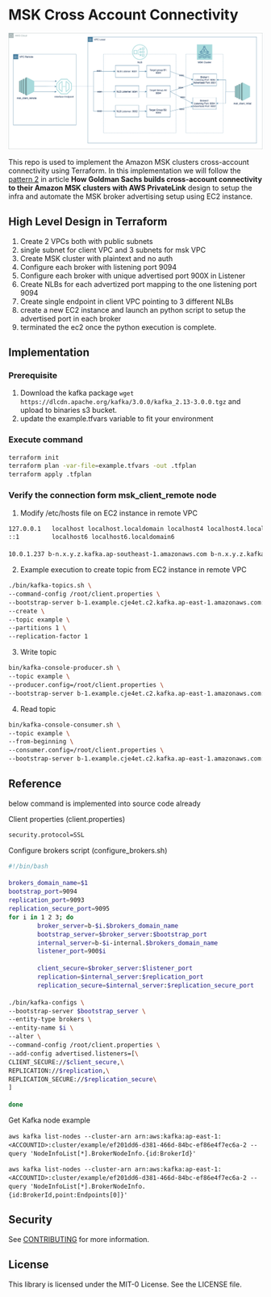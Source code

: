 # MSK Cross Account Connectivity

![Design diagram](./asset/concept.drawio.png)

This repo is used to implement the Amazon MSK clusters cross-account connectivity using Terraform. In this implementation we will follow the [pattern 2](https://aws.amazon.com/blogs/big-data/how-goldman-sachs-builds-cross-account-connectivity-to-their-amazon-msk-clusters-with-aws-privatelink/) in article **How Goldman Sachs builds cross-account connectivity to their Amazon MSK clusters with AWS PrivateLink** design to setup the infra and automate the MSK broker advertising setup using EC2 instance.

## High Level Design in Terraform

1. Create 2 VPCs both with public subnets
2. single subnet for client VPC  and 3 subnets for msk VPC
3. Create MSK cluster with plaintext and no auth
4. Configure each broker with listening port 9094
5. Configure each broker with unique advertised port 900X in Listener
6. Create NLBs for each advertized port mapping to the one listening port 9094
7. Create single endpoint in client VPC pointing to 3 different NLBs
8. create a new EC2 instance and launch an python script to setup the advertised port in each broker
9. terminated the ec2 once the python execution is complete.

## Implementation

### Prerequisite

1. Download the kafka package `wget https://dlcdn.apache.org/kafka/3.0.0/kafka_2.13-3.0.0.tgz` and upload to binaries s3 bucket.
2. update the example.tfvars variable to fit your environment

### Execute command

```sh
terraform init
terraform plan -var-file=example.tfvars -out .tfplan
terraform apply .tfplan
```

### Verify the connection form msk_client_remote node

1. Modify /etc/hosts file on EC2 instance in remote VPC

```sh
127.0.0.1   localhost localhost.localdomain localhost4 localhost4.localdomain4
::1         localhost6 localhost6.localdomain6

10.0.1.237 b-n.x.y.z.kafka.ap-southeast-1.amazonaws.com b-n.x.y.z.kafka.ap-southeast-1.amazonaws.com b-n.x.y.z.kafka.ap-southeast-1.amazonaws.com
```

2. Example execution to create topic from EC2 instance in remote VPC

```sh
./bin/kafka-topics.sh \
--command-config /root/client.properties \
--bootstrap-server b-1.example.cje4et.c2.kafka.ap-east-1.amazonaws.com:9094,b-2.example.cje4et.c2.kafka.ap-east-1.amazonaws.com:9094,b-3.example.cje4et.c2.kafka.ap-east-1.amazonaws.com:9094 \
--create \
--topic example \
--partitions 1 \
--replication-factor 1
```

3. Write topic

```sh
bin/kafka-console-producer.sh \
--topic example \
--producer.config=/root/client.properties \
--bootstrap-server b-1.example.cje4et.c2.kafka.ap-east-1.amazonaws.com:9094,b-2.example.cje4et.c2.kafka.ap-east-1.amazonaws.com:9094,b-3.example.cje4et.c2.kafka.ap-east-1.amazonaws.com:9094
```

4. Read topic

```sh
bin/kafka-console-consumer.sh \
--topic example \
--from-beginning \
--consumer.config=/root/client.properties \
--bootstrap-server b-1.example.cje4et.c2.kafka.ap-east-1.amazonaws.com:9094,b-2.example.cje4et.c2.kafka.ap-east-1.amazonaws.com:9094,b-3.example.cje4et.c2.kafka.ap-east-1.amazonaws.com:9094
```

## Reference

below command is implemented into source code already

Client properties (client.properties)

```sh
security.protocol=SSL
```

Configure brokers script (configure_brokers.sh)

```sh
#!/bin/bash

brokers_domain_name=$1
bootstrap_port=9094
replication_port=9093
replication_secure_port=9095
for i in 1 2 3; do
        broker_server=b-$i.$brokers_domain_name
        bootstrap_server=$broker_server:$bootstrap_port
        internal_server=b-$i-internal.$brokers_domain_name
        listener_port=900$i

        client_secure=$broker_server:$listener_port
        replication=$internal_server:$replication_port
        replication_secure=$internal_server:$replication_secure_port

./bin/kafka-configs \
--bootstrap-server $bootstrap_server \
--entity-type brokers \
--entity-name $i \
--alter \
--command-config /root/client.properties \
--add-config advertised.listeners=[\
CLIENT_SECURE://$client_secure,\
REPLICATION://$replication,\
REPLICATION_SECURE://$replication_secure\
]

done
```

Get Kafka node example

`aws kafka list-nodes --cluster-arn arn:aws:kafka:ap-east-1:<ACCOUNTID>:cluster/example/ef201dd6-d381-466d-84bc-ef86e4f7ec6a-2 --query 'NodeInfoList[*].BrokerNodeInfo.{id:BrokerId}'`

`aws kafka list-nodes --cluster-arn arn:aws:kafka:ap-east-1:<ACCOUNTID>:cluster/example/ef201dd6-d381-466d-84bc-ef86e4f7ec6a-2 --query 'NodeInfoList[*].BrokerNodeInfo.{id:BrokerId,point:Endpoints[0]}'`


## Security

See [CONTRIBUTING](CONTRIBUTING.md#security-issue-notifications) for more information.

## License

This library is licensed under the MIT-0 License. See the LICENSE file.
